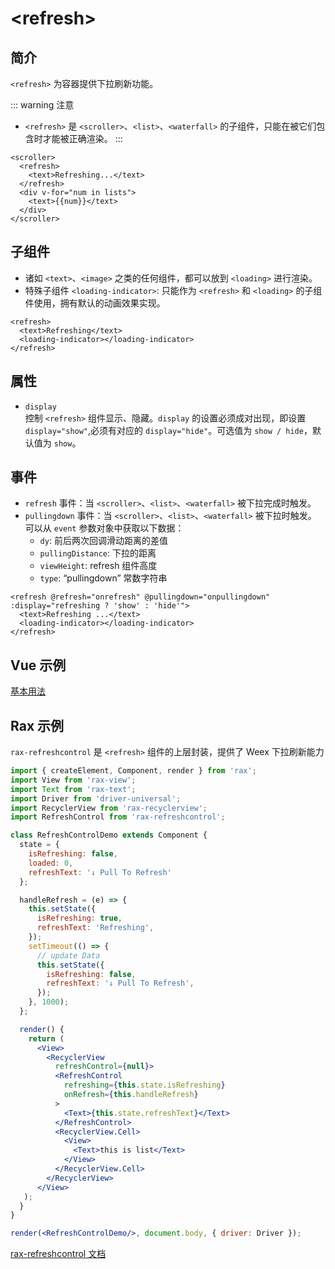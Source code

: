 # &lt;refresh&gt;

## 简介
`<refresh>` 为容器提供下拉刷新功能。

::: warning 注意
* `<refresh>` 是 `<scroller>`、`<list>`、`<waterfall>` 的子组件，只能在被它们包含时才能被正确渲染。
:::

```vue{2}
<scroller>
  <refresh>
    <text>Refreshing...</text>
  </refresh>
  <div v-for="num in lists">
    <text>{{num}}</text>
  </div>
</scroller>
```

## 子组件
* 诸如 `<text>`、`<image>` 之类的任何组件，都可以放到 `<loading>` 进行渲染。
* 特殊子组件 `<loading-indicator>`: 只能作为 `<refresh>` 和 `<loading>` 的子组件使用，拥有默认的动画效果实现。
```vue{3}
<refresh>
  <text>Refreshing</text>
  <loading-indicator></loading-indicator>
</refresh>
```

## 属性
* `display`  
  控制 `<refresh>` 组件显示、隐藏。`display` 的设置必须成对出现，即设置 `display="show"`,必须有对应的 `display="hide"`。可选值为 `show / hide`，默认值为 `show`。

## 事件
* `refresh` 事件：当 `<scroller>`、`<list>`、`<waterfall>` 被下拉完成时触发。
* `pullingdown` 事件：当 `<scroller>`、`<list>`、`<waterfall>` 被下拉时触发。
  可以从 `event` 参数对象中获取以下数据：
  * `dy`: 前后两次回调滑动距离的差值
  * `pullingDistance`: 下拉的距离
  * `viewHeight`: refresh 组件高度
  * `type`: “pullingdown” 常数字符串

```vue
<refresh @refresh="onrefresh" @pullingdown="onpullingdown" :display="refreshing ? 'show' : 'hide'">
  <text>Refreshing ...</text>
  <loading-indicator></loading-indicator>
</refresh>
```

## Vue 示例
[基本用法](http://dotwe.org/vue/fccb7c6b9a9f4b7b1f3f7518344cf1bb)
<IPhoneImg imgSrc="https://img.alicdn.com/tfs/TB1EMM7nYvpK1RjSZPiXXbmwXXa-1242-2208.png" />

## Rax 示例

`rax-refreshcontrol` 是 `<refresh>` 组件的上层封装，提供了 Weex 下拉刷新能力

```jsx
import { createElement, Component, render } from 'rax';
import View from 'rax-view';
import Text from 'rax-text';
import Driver from 'driver-universal';
import RecyclerView from 'rax-recyclerview';
import RefreshControl from 'rax-refreshcontrol';

class RefreshControlDemo extends Component {
  state = {
    isRefreshing: false,
    loaded: 0,
    refreshText: '↓ Pull To Refresh'
  };

  handleRefresh = (e) => {
    this.setState({
      isRefreshing: true,
      refreshText: 'Refreshing',
    });
    setTimeout(() => {
      // update Data
      this.setState({
        isRefreshing: false,
        refreshText: '↓ Pull To Refresh',
      });
    }, 1000);
  };

  render() {
    return (
      <View>
        <RecyclerView
          refreshControl={null}>
          <RefreshControl
            refreshing={this.state.isRefreshing}
            onRefresh={this.handleRefresh}
          >
            <Text>{this.state.refreshText}</Text>
          </RefreshControl>
          <RecyclerView.Cell>
            <View>
              <Text>this is list</Text>
            </View>
          </RecyclerView.Cell>
        </RecyclerView>
      </View>
   );
  }
}

render(<RefreshControlDemo/>, document.body, { driver: Driver });
```

[rax-refreshcontrol 文档](https://rax.js.org/docs/components/refreshcontrol)


